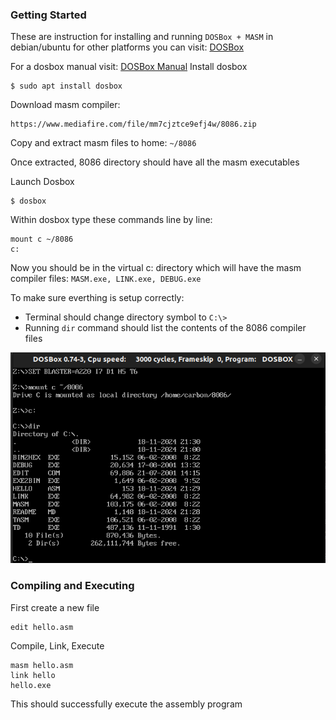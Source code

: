 ### Getting Started 
These are instruction for installing and running `DOSBox + MASM` in debian/ubuntu
for other platforms you can visit: [DOSBox](https://www.dosbox.com/download.php?main=1)

For a dosbox manual visit: [DOSBox Manual](https://www.dosbox.com/DOSBoxManual.html)
Install dosbox

```
$ sudo apt install dosbox
```


Download masm compiler: 
```
https://www.mediafire.com/file/mm7cjztce9efj4w/8086.zip
```

Copy and extract masm files to home: `~/8086`

Once extracted, 8086 directory should have all the masm executables


Launch Dosbox 

```
$ dosbox
```

Within dosbox type these commands line by line:


```
mount c ~/8086
c:
```


Now you should be in the virtual c: directory which will 
have the masm compiler files: `MASM.exe, LINK.exe, DEBUG.exe`

To make sure everthing is setup correctly:
- Terminal should change directory symbol to `C:\>`
- Running `dir` command should list the contents of the 8086 compiler files 


![GettingStarted](./assets/gettingstarted.png)

### Compiling and Executing 

First create a new file
```
edit hello.asm
```

Compile, Link, Execute
```
masm hello.asm
link hello
hello.exe
```

This should successfully execute the assembly program





